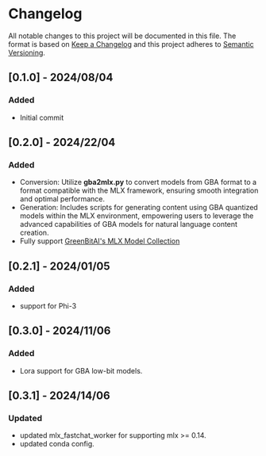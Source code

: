 # Changelog

All notable changes to this project will be documented in this file.
The format is based on [Keep a Changelog](http://keepachangelog.com/)
and this project adheres to [Semantic Versioning](http://semver.org/).

## [0.1.0] - 2024/08/04

### Added

- Initial commit


## [0.2.0] - 2024/22/04

### Added

- Conversion: Utilize **gba2mlx.py** to convert models from GBA format to a format compatible with the MLX framework, ensuring smooth integration and optimal performance.
- Generation: Includes scripts for generating content using GBA quantized models within the MLX environment, empowering users to leverage the advanced capabilities of GBA models for natural language content creation.
- Fully support [GreenBitAI's MLX Model Collection](https://huggingface.co/collections/GreenBitAI/greenbitai-mlx-llm-6614eb6ceb8da657c2b4ed58)


## [0.2.1] - 2024/01/05

### Added

- support for Phi-3


## [0.3.0] - 2024/11/06

### Added

- Lora support for GBA low-bit models.


## [0.3.1] - 2024/14/06

### Updated

- updated mlx_fastchat_worker for supporting mlx >= 0.14.
- updated conda config.